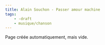 ```yaml
---
title: Alain Souchon - Passer amour machine
tags:
    - -draft
    - musique/chanson
---
```


Page créée automatiquement, mais vide.
